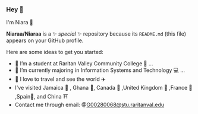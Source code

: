 ### Hey 👋
I'm Niara 💋

**Niaraa/Niaraa** is a ✨ _special_ ✨ repository because its `README.md` (this file) appears on your GitHub profile.

Here are some ideas to get you started:

- 🔭 I’m a student at Raritan Valley Community College 📖 ...
- 🌱 I’m currently majoring in Information Systems and Technology 💻 ...
- 🌴 I love to travel and see the world ✈️
- I've visited Jamaica 🌴 ,  Ghana 🎋, Canada 🍁 ,United Kingdom 🏰 ,France 🗼 ,Spain🏰, and China ⛩️ 
- Contact me through email: @G00280068@stu.raritanval.edu
